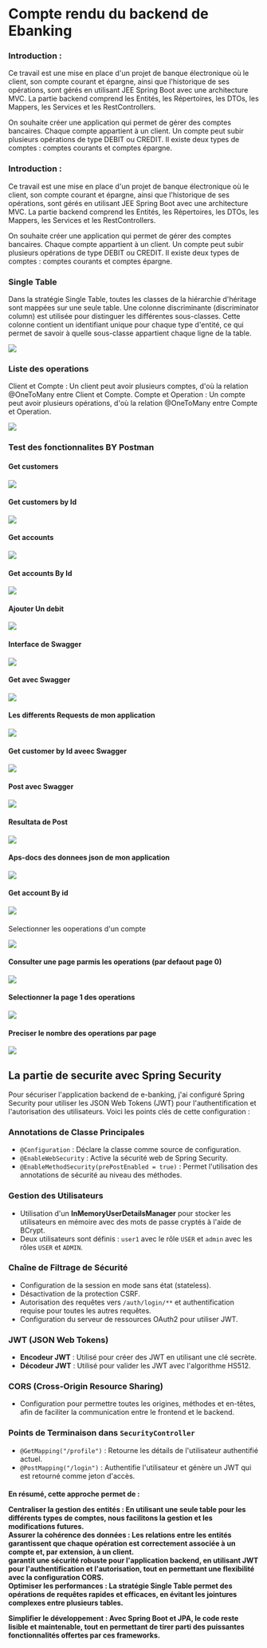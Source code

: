 <h1>Compte rendu du backend de Ebanking</h1>
<h3>Introduction :</h3>
<p>Ce travail est une mise en place d'un projet de banque électronique où le client, son compte courant et épargne, ainsi que l'historique de ses opérations, sont gérés en utilisant JEE Spring Boot avec une architecture MVC. La partie backend comprend les Entités, les Répertoires, les DTOs, les Mappers, les Services et les RestControllers.


On souhaite créer une application qui permet de gérer des comptes bancaires. Chaque compte appartient à un client. Un compte peut subir plusieurs opérations de type DEBIT ou CREDIT. Il existe deux types de comptes : comptes courants et comptes épargne.</p>

<h3>Introduction :</h3>
<p>Ce travail est une mise en place d'un projet de banque électronique où le client, son compte courant et épargne, ainsi que l'historique de ses opérations, sont gérés en utilisant JEE Spring Boot avec une architecture MVC. La partie backend comprend les Entités, les Répertoires, les DTOs, les Mappers, les Services et les RestControllers.

On souhaite créer une application qui permet de gérer des comptes bancaires. Chaque compte appartient à un client. Un compte peut subir plusieurs opérations de type DEBIT ou CREDIT. Il existe deux types de comptes : comptes courants et comptes épargne.</p>


<h3>Single Table  </h3>
<p>Dans la stratégie Single Table, toutes les classes de la hiérarchie d'héritage sont mappées sur une seule table. Une colonne discriminante (discriminator column) est utilisée pour distinguer les différentes sous-classes. Cette colonne contient un identifiant unique pour chaque type d'entité, ce qui permet de savoir à quelle sous-classe appartient chaque ligne de la table.</p>
<img src="./captures/img.png">

<h3>Liste des operations </h3>
<p>Client et Compte : Un client peut avoir plusieurs comptes, d'où la relation @OneToMany entre Client et Compte.
Compte et Operation : Un compte peut avoir plusieurs opérations, d'où la relation @OneToMany entre Compte et Operation.</p>
<img src="./captures/img_1.png">



<h3>Test des fonctionnalites BY Postman </h3>
<h4>Get customers </h4>
<img src="./captures/img_2.png">

<h4>Get customers by Id </h4>
<img src="./captures/img_3.png">

<h4>Get accounts </h4>
<img src="./captures/img_4.png">

<h4>Get accounts By Id  </h4>
<img src="./captures/img_5.png">

<h4>Ajouter Un debit </h4>
<img src="./captures/img_6.png">


<h4>Interface de Swagger</h4>
<p></p>
<img src="./captures/img_7.png">
<h4>Get avec Swagger</h4>
<p></p>
<img src="./captures/img_8.png">
<h4>Les differents Requests de mon application</h4>
<p></p>
<img src="./captures/img_9.png">
<h4>Get customer by Id aveec Swagger</h4>
<p></p>
<img src="./captures/img_10.png">
<h4>Post avec Swagger</h4>
<p></p>
<img src="./captures/img_11.png">
<h4>Resultata de Post</h4>
<p></p>
<img src="./captures/img_12.png">
<h4>Aps-docs des donnees json de mon application</h4>
<p></p>
<img src="./captures/img_13.png">
<h4>Get account By id </h4>
<p></p>
<img src="./captures/img_14.png">
<h4></h4>
<p>Selectionner les ooperations d'un compte </p>
<img src="./captures/img_15.png">
<h4>Consulter une page parmis les operations (par defaout page 0)</h4>
<p></p>
<img src="./captures/img_16.png">
<h4>Selectionner la page 1 des operations </h4>
<p></p>
<img src="./captures/img_17.png">
<h4>Preciser le nombre des operations par page </h4>
<p></p>
<img src="./captures/img_18.png">
<h2>La partie de securite avec Spring Security </h2>

Pour sécuriser l'application backend de e-banking, j'ai configuré Spring Security pour utiliser les JSON Web Tokens (JWT) pour l'authentification et l'autorisation des utilisateurs. Voici les points clés de cette configuration :

### Annotations de Classe Principales
- `@Configuration` : Déclare la classe comme source de configuration.
- `@EnableWebSecurity` : Active la sécurité web de Spring Security.
- `@EnableMethodSecurity(prePostEnabled = true)` : Permet l'utilisation des annotations de sécurité au niveau des méthodes.

### Gestion des Utilisateurs
- Utilisation d'un **InMemoryUserDetailsManager** pour stocker les utilisateurs en mémoire avec des mots de passe cryptés à l'aide de BCrypt.
- Deux utilisateurs sont définis : `user1` avec le rôle `USER` et `admin` avec les rôles `USER` et `ADMIN`.

### Chaîne de Filtrage de Sécurité
- Configuration de la session en mode sans état (stateless).
- Désactivation de la protection CSRF.
- Autorisation des requêtes vers `/auth/login/**` et authentification requise pour toutes les autres requêtes.
- Configuration du serveur de ressources OAuth2 pour utiliser JWT.

### JWT (JSON Web Tokens)
- **Encodeur JWT** : Utilisé pour créer des JWT en utilisant une clé secrète.
- **Décodeur JWT** : Utilisé pour valider les JWT avec l'algorithme HS512.

### CORS (Cross-Origin Resource Sharing)
- Configuration pour permettre toutes les origines, méthodes et en-têtes, afin de faciliter la communication entre le frontend et le backend.

### Points de Terminaison dans `SecurityController`
- `@GetMapping("/profile")` : Retourne les détails de l'utilisateur authentifié actuel.
- `@PostMapping("/login")` : Authentifie l'utilisateur et génère un JWT qui est retourné comme jeton d'accès.

<h4>
En résumé, cette approche permet de :

Centraliser la gestion des entités : En utilisant une seule table pour les différents types de comptes, nous facilitons la gestion et les modifications futures.
<br>
Assurer la cohérence des données : Les relations entre les entités garantissent que chaque opération est correctement associée à un compte et, par extension, à un client.<br>
garantit une sécurité robuste pour l'application backend, en utilisant JWT pour l'authentification et l'autorisation, tout en permettant une flexibilité avec la configuration CORS.
<br>
Optimiser les performances : La stratégie Single Table permet des opérations de requêtes rapides et efficaces, en évitant les jointures complexes entre plusieurs tables.
<br>

Simplifier le développement : Avec Spring Boot et JPA, le code reste lisible et maintenable, tout en permettant de tirer parti des puissantes fonctionnalités offertes par ces frameworks.</h4>

